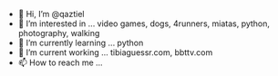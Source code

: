 - 👋 Hi, I’m @qaztiel
- 👀 I’m interested in ... video games, dogs, 4runners, miatas, python, photography, walking
- 🌱 I’m currently learning ... python
- 💞️ I’m current working ... tibiaguessr.com, bbttv.com
- 📫 How to reach me ...

<!---
qaztiel/qaztiel is a ✨ special ✨ repository because its `README.md` (this file) appears on your GitHub profile.
You can click the Preview link to take a look at your changes.
--->

